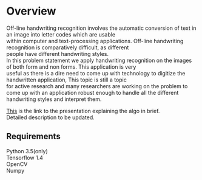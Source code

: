 # Overview
Off-line handwriting recognition involves the automatic conversion of text in an image into letter codes which are usable<br/> within computer and text-processing applications. Off-line handwriting recognition is comparatively difficult, as different<br/> people have different handwriting styles.<br/> 
In this problem statement we apply handwriting recognition on the images of both form and non forms. This application is very<br/> useful as there is a dire need to come up with technology to digitize the handwritten application, This topic is still a topic<br/> for active research and many researchers are working on the problem to come up with an application robust enough to handle all the different handwriting styles and interpret them.

[This](https://docs.google.com/presentation/d/1niFtRGOegT9jFcqXAsJ1vefYUIYLhS0BVa5yx_mcdXM/edit?usp=sharing) is the link to the 
presentation explaining the algo in brief.
<br/>
Detailed description to be updated.

## Requirements<br/>
Python 3.5(only)<br/>
Tensorflow 1.4<br/>
OpenCV<br/>
Numpy
